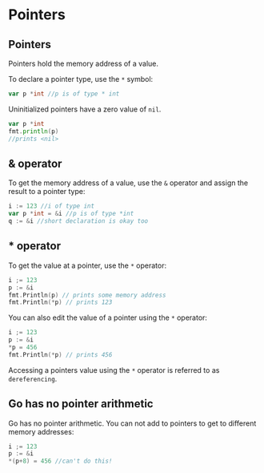 # Pointers


## Pointers
Pointers hold the memory address of a value.

To declare a pointer type, use the `*` symbol:

```go
var p *int //p is of type * int
```

Uninitialized pointers have a zero value of `nil`.

```go
var p *int 
fmt.println(p)
//prints <nil>
```

## & operator
To get the memory address of a value, use the `&` operator and assign the result to a pointer type:

```go
i := 123 //i of type int
var p *int = &i //p is of type *int
q := &i //short declaration is okay too
```

## * operator
To get the value at a pointer, use the `*` operator:

```go
i ;= 123
p := &i
fmt.Println(p) // prints some memory address
fmt.Println(*p) // prints 123
```

You can also edit the value of a pointer using the `*` operator:

```go
i ;= 123
p := &i
*p = 456
fmt.Println(*p) // prints 456
```

Accessing a pointers value using the `*` operator is referred to as `dereferencing`. 

## Go has no pointer arithmetic

Go has no pointer arithmetic. You can not add to pointers to get to different memory addresses:

```go
i ;= 123
p := &i
*(p+8) = 456 //can't do this!
```